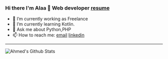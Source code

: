 ### Hi there I'm Alaa 👋 Web developer [resume](https://alaaprog.github.io/)

- 🔭 I’m currently working as Freelance
- 🌱 I’m currently learning Kotlin.
- 💬 Ask me about Python,PHP
- 📫 How to reach me: [email](mailto:alaa.21.iraq@gmail.com) [linkedin](https://www.linkedin.com/in/alaa-aqeel/) 

---

<img align="left" alt="Ahmed's Github Stats" src="https://github-readme-stats.vercel.app/api?username=AlaaProg&show_icons=true&hide_border=true&theme=tokyonight" />



